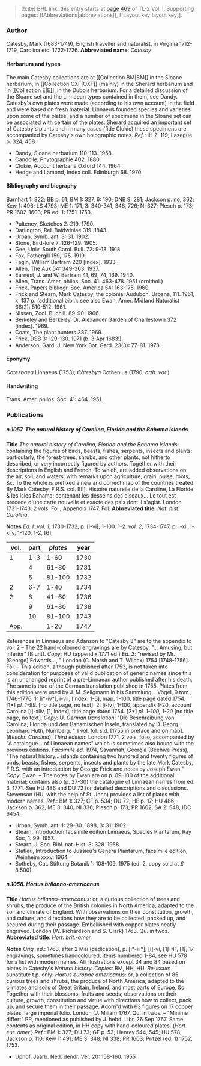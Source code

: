 > [!cite] BHL link: this entry starts at [page 469](https://www.biodiversitylibrary.org/page/33120600) of TL-2 Vol. I.
> Supporting pages: [[Abbreviations|abbreviations]], [[Layout key|layout key]].

### Author

Catesby, Mark (1683-1749), English traveller and naturalist, in Virginia 1712-1719, Carolina etc. 1722-1726. 
**Abbreviated name**: *Catesby*

#### Herbarium and types

The main Catesby collections are at [[Collection BM|BM]] in the Sloane herbarium, in [[Collection OXF|OXF]] (mainly) in the Sherard herbarium and in [[Collection E|E]], in the Dubois herbarium. For a detailed discussion of the Sloane set and the Linnaean types contained in them, see Dandy. Catesby's own plates were made (according to his own account) in the field and were based on fresh material. Linnaeus founded species and varieties upon some of the plates, and a number of specimens in the Sloane set can be associated with certain of the plates. Sherard acquired an important set of Catesby's plants and in many cases (fide Clokie) these specimens are accompanied by Catesby's own holographic notes.
*Ref*.: IH 2: 119; Lasègue p. 324, 458.
- Dandy, Sloane herbarium 110-113. 1958.
- Candolle, Phytographie 402. 1880.
- Clokie, Account herbaria Oxford 144. 1964.
- Hedge and Lamond, Index coll. Edinburgh 68. 1970.

#### Bibliography and biography

Barnhart 1: 322; BB p. 61; BM 1: 327, 6: 190; DNB 9: 281; Jackson p. no, 362; Kew 1: 496; LS 4793; ME 1: 171, 3: 340-341, 348, 726; NI 327; Plesch p. 173; PR 1602-1603; PR ed. 1: 1751-1753.
- Pulteney, Sketches 2: 219. 1790.
- Darlington, Rel. Baldwiniae 319. 1843.
- Urban, Symb. ant. 3: 31. 1902.
- Stone, Bird-lore 7: 126-129. 1905.
- Gee, Univ. South Carol. Bull. 72: 9-13. 1918.
- Fox, Fothergill 159, 175. 1919.
- Fagin, William Bartram 220 \[index\]. 1933.
- Allen, The Auk 54: 349-363. 1937.
- Earnest, J. and W. Bartram 41, 69, 74, 169. 1940.
- Allen, Trans. Amer. philos. Soc. 41: 463-478. 1951 (ornithol.)
- Frick, Papers bibliogr. Soc. America 54: 163-175. 1960.
- Frick and Stearn, Mark Catesby, the colonial Audubon. Urbana, 111. 1961, x, 137 p. (additional bibl.): see also Ewan, Amer. Midland Naturalist 66(2): 510-512. 1961.
- Nissen, Zool. Buchill. 89-90. 1966.
- Berkeley and Berkeley. Dr. Alexander Garden of Charlestown 372 \[index\]. 1969.
- Coats, The plant hunters 387. 1969.
- Frick, DSB 3: 129-130. 1971 (b. 3 Apr 1683!).
- Anderson, Gard. J. New York Bot. Gard. 23(3): 77-81. 1973.

#### Eponymy

*Catesbaea* Linnaeus (1753); *Càtesbya* Cothenius (1790, *orth. var.*)

#### Handwriting

Trans. Amer. philos. Soc. 41: 464. 1951.

### Publications

##### n.1057. The natural history of Carolina, Florida and the Bahama Islands

**Title**
*The natural history of Carolina, Florida and the Bahama Islands*: containing the figures of birds, beasts, fishes, serpents, insects and plants: particularly, the forest-trees, shrubs, and other plants, not hitherto described, or very incorrectly figured by authors. Together with their descriptions in English and French. To which, are added observations on the air, soil, and waters: with remarks upon agriculture, grain, pulse, roots, &c. To the whole is prefixed a new and correct map of the countries treated. By Mark Catesby, F.R.S. col. I\[II\]. Histoire naturelle de la Caroline, La Floride & les Isles Bahama: contenant les desseins des oiseaux... Le tout est precede d'une carte nouvelle et exacte des pais dont il s'agist. London 1731-1743, 2 vols. Fol., Appendix 1747. Fol.
**Abbreviated title**: *Nat. hist. Carolina*.

**Notes**
*Ed. I*:.*vol. 1*, 1730-1732, p. \[i-vi\], 1-100. 1-2.
*vol. 2*, 1734-1747, p. i-xii, i-xliv, 1-120, 1-2, \[6\].

|vol.	|part	|*plates*	|year	|
|---	|---	|---	|---	|
|1	|1-3	|1-60	|1730	|
|	|4	|61-80	|1731	|
|	|5	|81-100	|1732	|
|2	|6-7	|1-40	|1734	|
|2	|8	|41-60	|1736|
|	|9	|61-80	|1738|
|	|10	|81-100	|1743|
|App.	|	|1-20	|1747|

References in Linnaeus and Adanson to "Catesby 3" are to the appendix to vol. 2 – The 22 hand-coloured engravings are by Catesby, "... Amusing, but inferior" \[Blunt\].
*Copy*: HU (appendix 1771 ed.)
*Ed. 2*: "revised by Mr. \[George\] Edwards..., " London (C. Marsh and T. Wilcox) 1754 \[1748-1756\]. Fol. – This edition, although published after 1753, is not taken into consideration for purposes of valid publication of generic names since this is an unchanged reprint of a pre-Linnaean author published after his death. The same is true of the German translation published in 1755. Plates from this edition were used by J. M. Seligmann in his Sammlung... Vögel, 9 tom., 1746-1776.
1: \[i\*-iv\*\], i-vii, \[index: 1-6\], map, 1-100, title page dated 1754.
\[1\*\] *pl. 1-99.* \[no title page, no text\].
2: \[i-iv\], 1-100, appendix 1-20, account Carolina \[i\]-xliv, \[1, index\], title page dated 1754.
\[2\*\] *pl. 1-100, 1-20* \[no title page, no text\]. *Copy*: U.
*German translation*: "Die Beschreibung von Carolina, Florida und den Bahamischen Inseln, translated by D. Georg. Leonhard Huth, Nürnberg, " 1 vol. fol. s.d. \[1755 in preface and on map\]. (*Beschr. Carolina*).
*Third edition*: London 1771, 2 vols. folio, accompanied by "A catalogue... of Linnaean names" which is sometimes also bound with the previous editions.
*Facsimile ed*. 1974, Savannah, Georgia (Beehive Press), "The natural history... islands containing two hundred and twenty figures of birds, beasts, fishes, serpents, insects and plants by the late Mark Catesby, F.R.S. with an introduction by George Frick and notes by Joseph Ewan." *Copy*: Ewan. – The notes by Ewan are on p. 89-100 of the additional material; contains also (p. 27-30) the catalogue of Linnaean names from ed. 3, 1771.
See HU 486 and DU 72 for detailed descriptions and discussions. Stevenson (HU, with the help of St. John) provides a list of plates with modern names.
*Ref*.: BM 1: 327; CF p. 534; DU 72; HE p. 17; HU 486; Jackson p. 362; ME 3: 340; NI 336; Plesch p. 173; PR 1602; SA 2: 548; IDC 6454.
- Urban, Symb. ant. 1: 29-30. 1898, 3: 31. 1902.
- Stearn, Introduction facsimile edition Linnaeus, Species Plantarum, Ray Soc, 1: 99. 1957.
- Stearn, J. Soc. Bibl. nat. Hist. 3: 328. 1958.
- Stafleu, Introduction to Jussieu's Genera Plantarum, facsimile edition, Weinheim xxxv. 1964.
- Sotheby, Cat. Stiftung Botanik 1: 108-109. 1975 (ed. 2, copy sold at *£* 8.500).

##### n.1058. Hortus brilanno-americanus

**Title**
*Hortus brilanno-americanus*: or, a curious collection of trees and shrubs, the produce of the British colonies in North America; adapted to the soil and climate of England. With observations on their constitution, growth, and culture: and directions how they are to be collected, packed up, and secured during their passage. Embellished with copper plates neatly engraved. London (W. Richardson and S. Clark) 1763. Qu. in twos.
**Abbreviated title**: *Hort. brit.-amer.*

**Notes**
*Orig. ed.*: 1763, after 2 Mai (dedication), p. \[i\*-iii\*\], \[i\]-vi, \[1\]-41, \[1\], 17 engravings, sometimes handcoloured, items numbered 1-84, see HU 578 for a list with modern names. All illustrations except 34 and 84 based on plates in Catesby's *Natural history. Copies*: BM, HH, HU.
*Re-issue*: substitute t.p. only: *Hortus europae americanus*: or, a collection of 85 curious trees and shrubs, the produce of North America; adapted to the climates and soils of Great Britain, Ireland, and most parts of Europe, &c. Together with their blossoms, fruits and seeds; observations on their culture, growth, constitution and virtue with directions how to collect, pack up, and secure them in their passage. Adorn'd with 63 figures on 17 copper plates, large imperial folio. London (J. Millan) 1767. Qu. in twos. – "Minime differt" PR, mentioned as published by J. hebd. Libr. 26 Sep 1767. Same contents as original edition, in HH copy with hand-coloured plates. (*Hort. eur. amer.*)
*Ref*.: BM 1: 327; DU 73; GF p. 53; Henrey 544, 545; HU 578; Jackson p. 110; Kew 1: 491; ME 3: 348; NI 338; PR 1603; Pritzel (ed. 1) 1752, 1753.
- Uphof, Jaarb. Ned. dendr. Ver. 20: 158-160. 1955.

